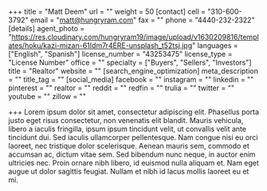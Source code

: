 +++
title = "Matt Deem"
url = ""
weight = 50
[contact]
cell = "310-600-3792"
email = "matt@hungryram.com"
fax = ""
phone = "4440-232-2322"
[details]
agent_photo = "https://res.cloudinary.com/hungryram19/image/upload/v1630209816/templates/hoku/kazi-mizan-61Idm7r4ERE-unsplash_t52tsj.jpg"
languages = ["English", "Spanish"]
license_number = "43253475"
license_type = "License Number"
office = ""
specialty = ["Buyers", "Sellers", "Investors"]
title = "Realtor"
website = ""
[search_engine_optimization]
meta_description = ""
title_tag = ""
[social_media]
facebook = ""
instagram = ""
linkedin = ""
pinterest = ""
realtor = ""
reddit = ""
redfin = ""
trulia = ""
twitter = ""
youtube = ""
zillow = ""

+++
Lorem ipsum dolor sit amet, consectetur adipiscing elit. Phasellus porta justo eget risus consectetur, non venenatis elit blandit. Mauris vehicula, libero a iaculis fringilla, ipsum ipsum tincidunt velit, ut convallis velit ante tincidunt dui. Sed iaculis ullamcorper pellentesque. Nam congue nisi eu orci laoreet, nec tristique dolor scelerisque. Aenean mauris sem, commodo et accumsan ac, dictum vitae sem. Sed bibendum nunc neque, in auctor enim ultricies nec. Proin ornare nibh libero, id euismod nulla aliquam et. Nam eget augue ut dolor sagittis feugiat. Nullam et nibh id lacus mollis laoreet eu et mi.
